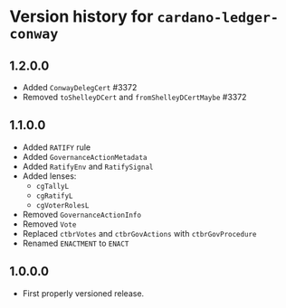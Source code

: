 # Version history for `cardano-ledger-conway`

## 1.2.0.0

* Added `ConwayDelegCert` #3372
* Removed `toShelleyDCert` and `fromShelleyDCertMaybe` #3372

## 1.1.0.0

* Added `RATIFY` rule
* Added `GovernanceActionMetadata`
* Added `RatifyEnv` and `RatifySignal`
* Added lenses:
  * `cgTallyL`
  * `cgRatifyL`
  * `cgVoterRolesL`
* Removed `GovernanceActionInfo`
* Removed `Vote`
* Replaced `ctbrVotes` and `ctbrGovActions` with `ctbrGovProcedure`
* Renamed `ENACTMENT` to `ENACT`

## 1.0.0.0

* First properly versioned release.
